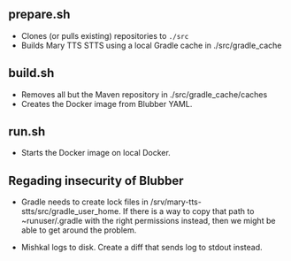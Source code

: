 ## prepare.sh

* Clones (or pulls existing) repositories to `./src`
* Builds Mary TTS STTS using a local Gradle cache in ./src/gradle_cache

## build.sh

* Removes all but the Maven repository in ./src/gradle_cache/caches
* Creates the Docker image from Blubber YAML.

## run.sh

* Starts the Docker image on local Docker.

## Regading insecurity of Blubber

* Gradle needs to create lock files in /srv/mary-tts-stts/src/gradle_user_home. 
If there is a way to copy that path to ~runuser/.gradle with the right permissions
instead, then we might be able to get around the problem.
 
* Mishkal logs to disk. Create a diff that sends log to stdout instead.

